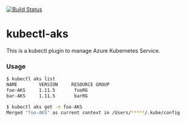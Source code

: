 [![Build Status](https://travis-ci.org/C123R/kubectl-aks.svg?branch=master)](https://travis-ci.org/kairen/kubectl-config-merge)


# kubectl-aks
This is a kubectl plugin to manage Azure Kubernetes Service.

### Usage

```sh
$ kubectl aks list
NAME		VERSION		RESOURCE GROUP
foo-AKS		1.11.5		 fooRG
bar-AKS		1.11.5		 barRG

$ kubectl aks get -n foo-AKS
Merged "foo-AKS" as current context in /Users/*****/.kube/config

```

